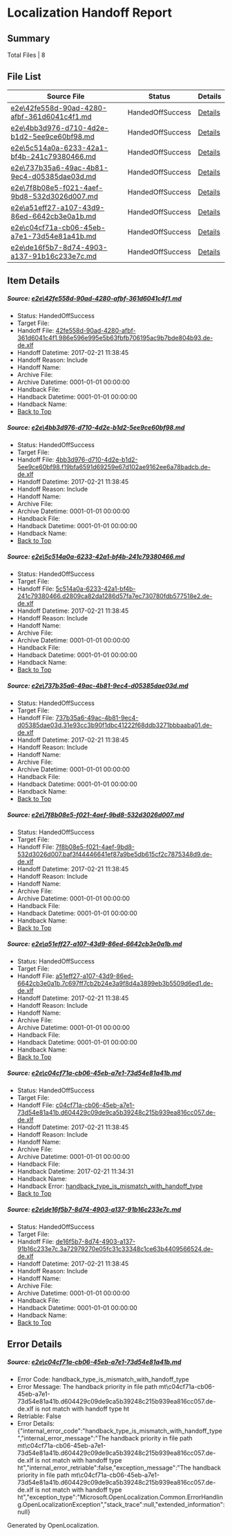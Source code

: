 # <a name='report-top'></a> Localization Handoff Report

## Summary
 Total Files | 8

## File List
 Source File | Status | Details 
 ----------- | ------ | ------- 
 [e2e\42fe558d-90ad-4280-afbf-361d6041c4f1.md](https://github.com/OpenLocalizationTestOrg/ol-test4/blob/2b796c05315d8e8831f8071bc8c7b5a9cdd40f02/e2e/42fe558d-90ad-4280-afbf-361d6041c4f1.md) | HandedOffSuccess | [Details](#13d82219c3f9109d6aae65c89caa60d7a88fcbf71)
 [e2e\4bb3d976-d710-4d2e-b1d2-5ee9ce60bf98.md](https://github.com/OpenLocalizationTestOrg/ol-test4/blob/7f05ca75a8f6959e93f10d7b8db7c18559babc3f/e2e/4bb3d976-d710-4d2e-b1d2-5ee9ce60bf98.md) | HandedOffSuccess | [Details](#f5370119ba186070cb1f59a32b683d8768b222822)
 [e2e\5c514a0a-6233-42a1-bf4b-241c79380466.md](https://github.com/OpenLocalizationTestOrg/ol-test4/blob/7f05ca75a8f6959e93f10d7b8db7c18559babc3f/e2e/5c514a0a-6233-42a1-bf4b-241c79380466.md) | HandedOffSuccess | [Details](#d342dac72cfb2cb1941ab7b515dac3c6656053d33)
 [e2e\737b35a6-49ac-4b81-9ec4-d05385dae03d.md](https://github.com/OpenLocalizationTestOrg/ol-test4/blob/813edc220f3a4ffd8b921ca8c6579419626d9b30/e2e/737b35a6-49ac-4b81-9ec4-d05385dae03d.md) | HandedOffSuccess | [Details](#0f50796cdcb900109931dad39a4136cea91bf0f44)
 [e2e\7f8b08e5-f021-4aef-9bd8-532d3026d007.md](https://github.com/OpenLocalizationTestOrg/ol-test4/blob/5bb7664a82184dd098344059d777acb8ebea3075/e2e/7f8b08e5-f021-4aef-9bd8-532d3026d007.md) | HandedOffSuccess | [Details](#436b226b2c41fb57f5ab594f5498371debcf619e5)
 [e2e\a51eff27-a107-43d9-86ed-6642cb3e0a1b.md](https://github.com/OpenLocalizationTestOrg/ol-test4/blob/4256055fcc5e5dac1d987de138b1c7106e908b29/e2e/a51eff27-a107-43d9-86ed-6642cb3e0a1b.md) | HandedOffSuccess | [Details](#126d1c310f80fc0067fe5d3f24cc7f9df7a1c7419)
 [e2e\c04cf71a-cb06-45eb-a7e1-73d54e81a41b.md](https://github.com/OpenLocalizationTestOrg/ol-test4/blob/9d3887f3cb8546211812d5f8341f8b3c72635d39/e2e/c04cf71a-cb06-45eb-a7e1-73d54e81a41b.md) | HandedOffSuccess | [Details](#d2ba8312c0ab995298ac3f81754cb4ed99dec8d410)
 [e2e\de16f5b7-8d74-4903-a137-91b16c233e7c.md](https://github.com/OpenLocalizationTestOrg/ol-test4/blob/86a7dd5a8c36e84993dadf920ab3d4adf0c3c4c4/e2e/de16f5b7-8d74-4903-a137-91b16c233e7c.md) | HandedOffSuccess | [Details](#87e9a2527a29f71564fdb073cf749addd136b7ef11)

## Item Details
##### <a name='13d82219c3f9109d6aae65c89caa60d7a88fcbf71'></a> Source: [e2e\42fe558d-90ad-4280-afbf-361d6041c4f1.md](https://github.com/OpenLocalizationTestOrg/ol-test4/blob/2b796c05315d8e8831f8071bc8c7b5a9cdd40f02/e2e/42fe558d-90ad-4280-afbf-361d6041c4f1.md)
* Status: HandedOffSuccess
* Target File: 
* Handoff File: [42fe558d-90ad-4280-afbf-361d6041c4f1.986e596e995e5b63fbfb706195ac9b7bde804b93.de-de.xlf](https://github.com/OpenLocalizationTestOrg/ol-test4-handoff/blob/05f0198909466d19ada511159ff4b5ae1f359b79/ol-handoff/OpenLocalizationTestOrg/ol-test4-dede/xinjiang/42fe558d-90ad-4280-afbf-361d6041c4f1.986e596e995e5b63fbfb706195ac9b7bde804b93.de-de.xlf)
* Handoff Datetime: 2017-02-21 11:38:45
* Handoff Reason: Include
* Handoff Name: 
* Archive File: 
* Archive Datetime: 0001-01-01 00:00:00
* Handback File: 
* Handback Datetime: 0001-01-01 00:00:00
* Handback Name: 
* [Back to Top](#report-top)

##### <a name='f5370119ba186070cb1f59a32b683d8768b222822'></a> Source: [e2e\4bb3d976-d710-4d2e-b1d2-5ee9ce60bf98.md](https://github.com/OpenLocalizationTestOrg/ol-test4/blob/7f05ca75a8f6959e93f10d7b8db7c18559babc3f/e2e/4bb3d976-d710-4d2e-b1d2-5ee9ce60bf98.md)
* Status: HandedOffSuccess
* Target File: 
* Handoff File: [4bb3d976-d710-4d2e-b1d2-5ee9ce60bf98.f19bfa6591d69259e67d102ae9162ee6a78badcb.de-de.xlf](https://github.com/OpenLocalizationTestOrg/ol-test4-handoff/blob/05f0198909466d19ada511159ff4b5ae1f359b79/ol-handoff/OpenLocalizationTestOrg/ol-test4-dede/xinjiang/4bb3d976-d710-4d2e-b1d2-5ee9ce60bf98.f19bfa6591d69259e67d102ae9162ee6a78badcb.de-de.xlf)
* Handoff Datetime: 2017-02-21 11:38:45
* Handoff Reason: Include
* Handoff Name: 
* Archive File: 
* Archive Datetime: 0001-01-01 00:00:00
* Handback File: 
* Handback Datetime: 0001-01-01 00:00:00
* Handback Name: 
* [Back to Top](#report-top)

##### <a name='d342dac72cfb2cb1941ab7b515dac3c6656053d33'></a> Source: [e2e\5c514a0a-6233-42a1-bf4b-241c79380466.md](https://github.com/OpenLocalizationTestOrg/ol-test4/blob/7f05ca75a8f6959e93f10d7b8db7c18559babc3f/e2e/5c514a0a-6233-42a1-bf4b-241c79380466.md)
* Status: HandedOffSuccess
* Target File: 
* Handoff File: [5c514a0a-6233-42a1-bf4b-241c79380466.d2809ca82da1286d57fa7ec730780fdb577518e2.de-de.xlf](https://github.com/OpenLocalizationTestOrg/ol-test4-handoff/blob/05f0198909466d19ada511159ff4b5ae1f359b79/ol-handoff/OpenLocalizationTestOrg/ol-test4-dede/xinjiang/5c514a0a-6233-42a1-bf4b-241c79380466.d2809ca82da1286d57fa7ec730780fdb577518e2.de-de.xlf)
* Handoff Datetime: 2017-02-21 11:38:45
* Handoff Reason: Include
* Handoff Name: 
* Archive File: 
* Archive Datetime: 0001-01-01 00:00:00
* Handback File: 
* Handback Datetime: 0001-01-01 00:00:00
* Handback Name: 
* [Back to Top](#report-top)

##### <a name='0f50796cdcb900109931dad39a4136cea91bf0f44'></a> Source: [e2e\737b35a6-49ac-4b81-9ec4-d05385dae03d.md](https://github.com/OpenLocalizationTestOrg/ol-test4/blob/813edc220f3a4ffd8b921ca8c6579419626d9b30/e2e/737b35a6-49ac-4b81-9ec4-d05385dae03d.md)
* Status: HandedOffSuccess
* Target File: 
* Handoff File: [737b35a6-49ac-4b81-9ec4-d05385dae03d.31e93cc3b90f1dbc41222f68ddb3271bbbaaba01.de-de.xlf](https://github.com/OpenLocalizationTestOrg/ol-test4-handoff/blob/05f0198909466d19ada511159ff4b5ae1f359b79/ol-handoff/OpenLocalizationTestOrg/ol-test4-dede/xinjiang/737b35a6-49ac-4b81-9ec4-d05385dae03d.31e93cc3b90f1dbc41222f68ddb3271bbbaaba01.de-de.xlf)
* Handoff Datetime: 2017-02-21 11:38:45
* Handoff Reason: Include
* Handoff Name: 
* Archive File: 
* Archive Datetime: 0001-01-01 00:00:00
* Handback File: 
* Handback Datetime: 0001-01-01 00:00:00
* Handback Name: 
* [Back to Top](#report-top)

##### <a name='436b226b2c41fb57f5ab594f5498371debcf619e5'></a> Source: [e2e\7f8b08e5-f021-4aef-9bd8-532d3026d007.md](https://github.com/OpenLocalizationTestOrg/ol-test4/blob/5bb7664a82184dd098344059d777acb8ebea3075/e2e/7f8b08e5-f021-4aef-9bd8-532d3026d007.md)
* Status: HandedOffSuccess
* Target File: 
* Handoff File: [7f8b08e5-f021-4aef-9bd8-532d3026d007.baf3f44446641ef87a9be5db615cf2c7875348d9.de-de.xlf](https://github.com/OpenLocalizationTestOrg/ol-test4-handoff/blob/05f0198909466d19ada511159ff4b5ae1f359b79/ol-handoff/OpenLocalizationTestOrg/ol-test4-dede/xinjiang/7f8b08e5-f021-4aef-9bd8-532d3026d007.baf3f44446641ef87a9be5db615cf2c7875348d9.de-de.xlf)
* Handoff Datetime: 2017-02-21 11:38:45
* Handoff Reason: Include
* Handoff Name: 
* Archive File: 
* Archive Datetime: 0001-01-01 00:00:00
* Handback File: 
* Handback Datetime: 0001-01-01 00:00:00
* Handback Name: 
* [Back to Top](#report-top)

##### <a name='126d1c310f80fc0067fe5d3f24cc7f9df7a1c7419'></a> Source: [e2e\a51eff27-a107-43d9-86ed-6642cb3e0a1b.md](https://github.com/OpenLocalizationTestOrg/ol-test4/blob/4256055fcc5e5dac1d987de138b1c7106e908b29/e2e/a51eff27-a107-43d9-86ed-6642cb3e0a1b.md)
* Status: HandedOffSuccess
* Target File: 
* Handoff File: [a51eff27-a107-43d9-86ed-6642cb3e0a1b.7c697ff7cb2b24e3a9f8d4a3899eb3b5509d6ed1.de-de.xlf](https://github.com/OpenLocalizationTestOrg/ol-test4-handoff/blob/05f0198909466d19ada511159ff4b5ae1f359b79/ol-handoff/OpenLocalizationTestOrg/ol-test4-dede/xinjiang/a51eff27-a107-43d9-86ed-6642cb3e0a1b.7c697ff7cb2b24e3a9f8d4a3899eb3b5509d6ed1.de-de.xlf)
* Handoff Datetime: 2017-02-21 11:38:45
* Handoff Reason: Include
* Handoff Name: 
* Archive File: 
* Archive Datetime: 0001-01-01 00:00:00
* Handback File: 
* Handback Datetime: 0001-01-01 00:00:00
* Handback Name: 
* [Back to Top](#report-top)

##### <a name='d2ba8312c0ab995298ac3f81754cb4ed99dec8d410'></a> Source: [e2e\c04cf71a-cb06-45eb-a7e1-73d54e81a41b.md](https://github.com/OpenLocalizationTestOrg/ol-test4/blob/9d3887f3cb8546211812d5f8341f8b3c72635d39/e2e/c04cf71a-cb06-45eb-a7e1-73d54e81a41b.md)
* Status: HandedOffSuccess
* Target File: 
* Handoff File: [c04cf71a-cb06-45eb-a7e1-73d54e81a41b.d604429c09de9ca5b39248c215b939ea816cc057.de-de.xlf](https://github.com/OpenLocalizationTestOrg/ol-test4-handoff/blob/05f0198909466d19ada511159ff4b5ae1f359b79/ol-handoff/OpenLocalizationTestOrg/ol-test4-dede/xinjiang/c04cf71a-cb06-45eb-a7e1-73d54e81a41b.d604429c09de9ca5b39248c215b939ea816cc057.de-de.xlf)
* Handoff Datetime: 2017-02-21 11:38:45
* Handoff Reason: Include
* Handoff Name: 
* Archive File: 
* Archive Datetime: 0001-01-01 00:00:00
* Handback File: 
* Handback Datetime: 2017-02-21 11:34:31
* Handback Name: 
* Handback Error: [handback_type_is_mismatch_with_handoff_type](#d2ba8312c0ab995298ac3f81754cb4ed99dec8d410handback_type_is_mismatch_with_handoff_type)
* [Back to Top](#report-top)

##### <a name='87e9a2527a29f71564fdb073cf749addd136b7ef11'></a> Source: [e2e\de16f5b7-8d74-4903-a137-91b16c233e7c.md](https://github.com/OpenLocalizationTestOrg/ol-test4/blob/86a7dd5a8c36e84993dadf920ab3d4adf0c3c4c4/e2e/de16f5b7-8d74-4903-a137-91b16c233e7c.md)
* Status: HandedOffSuccess
* Target File: 
* Handoff File: [de16f5b7-8d74-4903-a137-91b16c233e7c.3a72979270e05fc31c33348c1ce63b4409566524.de-de.xlf](https://github.com/OpenLocalizationTestOrg/ol-test4-handoff/blob/05f0198909466d19ada511159ff4b5ae1f359b79/ol-handoff/OpenLocalizationTestOrg/ol-test4-dede/xinjiang/de16f5b7-8d74-4903-a137-91b16c233e7c.3a72979270e05fc31c33348c1ce63b4409566524.de-de.xlf)
* Handoff Datetime: 2017-02-21 11:38:45
* Handoff Reason: Include
* Handoff Name: 
* Archive File: 
* Archive Datetime: 0001-01-01 00:00:00
* Handback File: 
* Handback Datetime: 0001-01-01 00:00:00
* Handback Name: 
* [Back to Top](#report-top)


## Error Details
##### <a name='d2ba8312c0ab995298ac3f81754cb4ed99dec8d410handback_type_is_mismatch_with_handoff_type'></a> Source: [e2e\c04cf71a-cb06-45eb-a7e1-73d54e81a41b.md](#d2ba8312c0ab995298ac3f81754cb4ed99dec8d410)
* Error Code: handback_type_is_mismatch_with_handoff_type
* Error Message: The handback priority in file path mt\c04cf71a-cb06-45eb-a7e1-73d54e81a41b.d604429c09de9ca5b39248c215b939ea816cc057.de-de.xlf is not match with handoff type ht
* Retriable: False
* Error Details: {"internal_error_code":"handback_type_is_mismatch_with_handoff_type","internal_error_message":"The handback priority in file path mt\\c04cf71a-cb06-45eb-a7e1-73d54e81a41b.d604429c09de9ca5b39248c215b939ea816cc057.de-de.xlf is not match with handoff type ht","internal_error_retriable":false,"exception_message":"The handback priority in file path mt\\c04cf71a-cb06-45eb-a7e1-73d54e81a41b.d604429c09de9ca5b39248c215b939ea816cc057.de-de.xlf is not match with handoff type ht","exception_type":"Microsoft.OpenLocalization.Common.ErrorHandling.OpenLocalizationException","stack_trace":null,"extended_information":null}


Generated by OpenLocalization.
